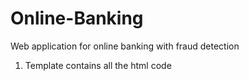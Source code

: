 # Online-Banking
Web application for online banking with fraud detection
1. Template contains all the html code
